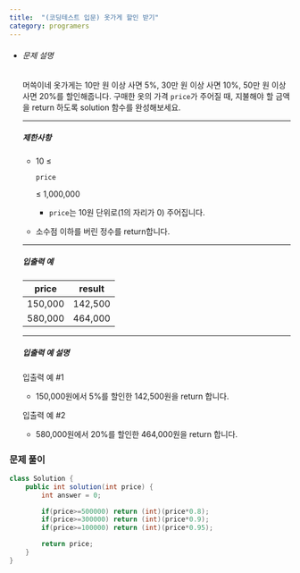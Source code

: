 ```yaml
---
title:  "(코딩테스트 입문) 옷가게 할인 받기"
category: programers
---
```




- ###### 문제 설명

  머쓱이네 옷가게는 10만 원 이상 사면 5%, 30만 원 이상 사면 10%, 50만 원 이상 사면 20%를 할인해줍니다.
  구매한 옷의 가격 `price`가 주어질 때, 지불해야 할 금액을 return 하도록 solution 함수를 완성해보세요.

  ------

  ##### 제한사항

  - 10 ≤

     

    ```
    price
    ```

     

    ≤ 1,000,000

    - `price`는 10원 단위로(1의 자리가 0) 주어집니다.

  - 소수점 이하를 버린 정수를 return합니다.

  ------

  ##### 입출력 예

  | price   | result  |
  | ------- | ------- |
  | 150,000 | 142,500 |
  | 580,000 | 464,000 |

  ------

  ##### 입출력 예 설명

  입출력 예 #1

  - 150,000원에서 5%를 할인한 142,500원을 return 합니다.

  입출력 예 #2

  - 580,000원에서 20%를 할인한 464,000원을 return 합니다.



### 문제 풀이

```java
class Solution {
    public int solution(int price) {
        int answer = 0;

        if(price>=500000) return (int)(price*0.8);
        if(price>=300000) return (int)(price*0.9);
        if(price>=100000) return (int)(price*0.95);

        return price;
    }
}
```

